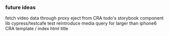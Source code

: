 ### future ideas
fetch video data through proxy
eject from CRA
todo's
storybook component lib
cypress/testcafe test
reintroduce media query for larger than iphone6
CRA template / index html title
